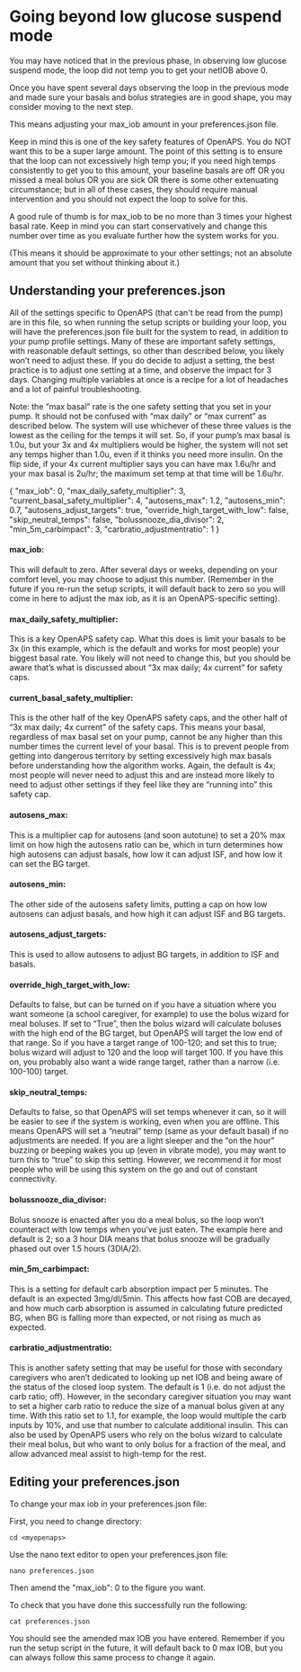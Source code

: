 # Going beyond low glucose suspend mode

You may have noticed that in the previous phase, in observing low glucose suspend mode, the loop did not temp you to get your netIOB above 0.

Once you have spent several days observing the loop in the previous mode and made sure your basals and bolus strategies are in good shape, you may consider moving to the next step.

This means adjusting your max_iob amount in your preferences.json file.

Keep in mind this is one of the key safety features of OpenAPS. You do NOT want this to be a super large amount. The point of this setting is to ensure that the loop can not excessively high temp you; if you need high temps consistently to get you to this amount, your baseline basals are off OR you missed a meal bolus OR you are sick OR there is some other extenuating circumstance; but in all of these cases, they should require manual intervention and you should not expect the loop to solve for this.

A good rule of thumb is for max_iob to be no more than 3 times your highest basal rate. Keep in mind you can start conservatively and change this number over time as you evaluate further how the system works for you.

(This means it should be approximate to your other settings; not an absolute amount that you set without thinking about it.)

## Understanding your preferences.json

All of the settings specific to OpenAPS (that can't be read from the pump) are in this file, so when running the setup scripts or building your loop, you will have the preferences.json file built for the system to read, in addition to your pump profile settings. Many of these are important safety settings, with reasonable default settings, so other than described below, you likely won’t need to adjust these. If you do decide to adjust a setting, the best practice is to adjust one setting at a time, and observe the impact for 3 days. Changing multiple variables at once is a recipe for a lot of headaches and a lot of painful troubleshooting.

Note: the “max basal” rate is the one safety setting that you set in your pump. It should not be confused with “max daily” or “max current” as described below. The system will use whichever of these three values is the lowest as the ceiling for the temps it will set. So, if your pump’s max basal is 1.0u, but your 3x and 4x multipliers would be higher, the system will not set any temps higher than 1.0u, even if it thinks you need more insulin. On the flip side, if your 4x current multiplier says you can have max 1.6u/hr and your max basal is 2u/hr; the maximum set temp at that time will be 1.6u/hr.

{
	"max_iob": 0,
	"max_daily_safety_multiplier": 3,
	"current_basal_safety_multiplier": 4,
	"autosens_max": 1.2,
	"autosens_min": 0.7,
	"autosens_adjust_targets": true,
	"override_high_target_with_low": false,
	"skip_neutral_temps": false,
	"bolussnooze_dia_divisor": 2,
	"min_5m_carbimpact": 3,
	"carbratio_adjustmentratio": 1
}

#### max_iob: 

This will default to zero. After several days or weeks, depending on your comfort level, you may choose to adjust this number. (Remember in the future if you re-run the setup scripts, it will default back to zero so you will come in here to adjust the max iob, as it is an OpenAPS-specific setting).

#### max_daily_safety_multiplier: 

This is a key OpenAPS safety cap. What this does is limit your basals to be 3x (in this example, which is the default and works for most people) your biggest basal rate. You likely will not need to change this, but you should be aware that’s what is discussed about “3x max daily; 4x current” for safety caps.

#### current_basal_safety_multiplier: 

This is the other half of the key OpenAPS safety caps, and the other half of “3x max daily; 4x current” of the safety caps. This means your basal, regardless of max basal set on your pump, cannot be any higher than this number times the current level of your basal. This is to prevent people from getting into dangerous territory by setting excessively high max basals before understanding how the algorithm works. Again, the default is 4x; most people will never need to adjust this and are instead more likely to need to adjust other settings if they feel like they are “running into” this safety cap.

#### autosens_max:

This is a multiplier cap for autosens (and soon autotune) to set a 20% max limit on how high the autosens ratio can be, which in turn determines how high autosens can adjust basals, how low it can adjust ISF, and how low it can set the BG target.

#### autosens_min: 

The other side of the autosens safety limits, putting a cap on how low autosens can adjust basals, and how high it can adjust ISF and BG targets.

#### autosens_adjust_targets: 

This is used to allow autosens to adjust BG targets, in addition to ISF and basals.

#### override_high_target_with_low: 

Defaults to false, but can be turned on if you have a situation where you want someone (a school caregiver, for example) to use the bolus wizard for meal boluses. If set to “True”, then the bolus wizard will calculate boluses with the high end of the BG target, but OpenAPS will target the low end of that range. So if you  have a target range of 100-120; and set this to true; bolus wizard will adjust to 120 and the loop will target 100. If you have this on, you probably also want a wide range target, rather than a narrow (i.e. 100-100) target.

#### skip_neutral_temps: 

Defaults to false, so that OpenAPS will set temps whenever it can, so it will be easier to see if the system is working, even when you are offline. This means OpenAPS will set a “neutral” temp (same as your default basal) if no adjustments are needed. If you are a light sleeper and the “on the hour” buzzing or beeping wakes you up (even in vibrate mode), you may want to turn this to “true” to skip this setting. However, we recommend it for most people who will be using this system on the go and out of constant connectivity.

#### bolussnooze_dia_divisor: 

Bolus snooze is enacted after you do a meal bolus, so the loop won’t counteract with low temps when you’ve just eaten. The example here and default is 2; so a 3 hour DIA means that bolus snooze will be gradually phased out over 1.5 hours (3DIA/2).

#### min_5m_carbimpact:

This is a setting for default carb absorption impact per 5 minutes. The default is an expected 3mg/dl/5min. This affects how fast COB are decayed, and how much carb absorption is assumed in calculating future predicted BG, when BG is falling more than expected, or not rising as much as expected.

#### carbratio_adjustmentratio: 

This is another safety setting that may be useful for those with secondary caregivers who aren’t dedicated to looking up net IOB and being aware of the status of the closed loop system. The default is 1 (i.e. do not adjust the carb ratio; off). However, in the secondary caregiver situation you may want to set a higher carb ratio to reduce the size of a manual bolus given at any time. With this ratio set to 1.1, for example, the loop would multiple the carb inputs by 10%, and use that number to calculate additional insulin. This can also be used by OpenAPS users who rely on the bolus wizard to calculate their meal bolus, but who want to only bolus for a fraction of the meal, and allow advanced meal assist to high-temp for the rest.


## Editing your preferences.json

To change your max iob in your preferences.json file:

First, you need to change directory:

`cd <myopenaps>`

Use the nano text editor to open your preferences.json file:

`nano preferences.json`

Then amend the "max_iob": 0 to the figure you want.

To check that you have done this successfully run the following:

`cat preferences.json`

You should see the amended max IOB you have entered. Remember if you run the setup script in the future, it will default back to 0 max IOB, but you can always follow this same process to change it again.


